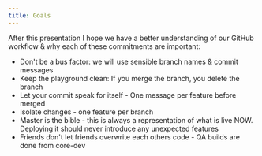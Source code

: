 ```yaml
---
title: Goals
---
```

After this presentation I hope we have a better understanding of our GitHub workflow & why each of these commitments are important:
- Don't be a bus factor: we will use sensible branch names & commit messages
- Keep the playground clean: If you merge the branch, you delete the branch
- Let your commit speak for itself - One message per feature before merged
- Isolate changes - one feature per branch
- Master is the bible - this is always a representation of what is live NOW.  Deploying it should never introduce any unexpected features
- Friends don't let friends overwrite each others code - QA builds are done from core-dev
